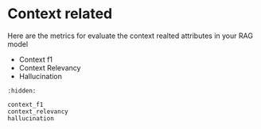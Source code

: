 # Context related

Here are the metrics for evaluate the context realted attributes in your RAG model

- Context f1
- Context Relevancy
- Hallucination

```{toctree}
:hidden:

context_f1
context_relevancy
hallucination
```